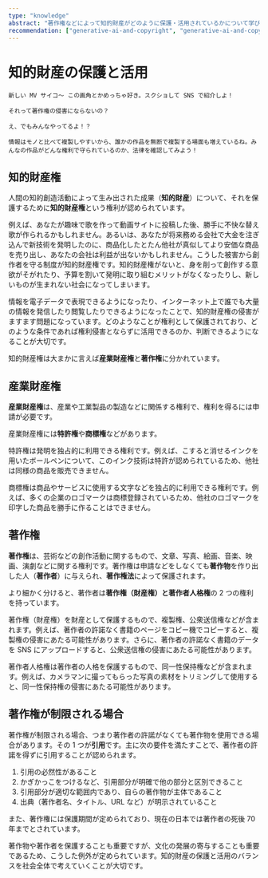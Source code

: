 ```yaml
---
type: "knowledge"
abstract: "著作権などによって知的財産がどのように保護・活用されているかについて学びます。"
recommendation: ["generative-ai-and-copyright", "generative-ai-and-copyright-role-play"]
---
```


# 知的財産の保護と活用

```:dialog:left:student2:exclamation
新しい MV サイコ～ この画角とかめっちゃ好き。スクショして SNS で紹介しよ！
```

```:dialog:right:student1:question
それって著作権の侵害にならないの？
```

```:dialog:left:student2:surprise
え、でもみんなやってるよ！？
```

```:dialog:right:teacher1:normal
情報はモノと比べて複製しやすいから、誰かの作品を無断で複製する場面も増えているね。みんなの作品がどんな権利で守られているのか、法律を確認してみよう！
```

## 知的財産権

人間の知的創造活動によって生み出された成果（**知的財産**）について、それを保護するために**知的財産権**という権利が認められています。

例えば、あなたが趣味で歌を作って動画サイトに投稿した後、勝手に不快な替え歌が作られるかもしれません。あるいは、あなたが将来務める会社で大金を注ぎ込んで新技術を発明したのに、商品化したとたん他社が真似してより安価な商品を売り出し、あなたの会社は利益が出ないかもしれません。こうした被害から創作者を守る制度が知的財産権です。知的財産権がないと、身を削って創作する意欲がそがれたり、予算を割いて発明に取り組むメリットがなくなったりし、新しいものが生まれない社会になってしまいます。

情報を電子データで表現できるようになったり、インターネット上で誰でも大量の情報を発信したり閲覧したりできるようになったことで、知的財産権の侵害がますます問題になっています。どのようなことが権利として保護されており、どのような条件であれば権利侵害とならずに活用できるのか、判断できるようになることが大切です。

知的財産権は大まかに言えば**産業財産権**と**著作権**に分かれています。

## 産業財産権

**産業財産権**は、産業や工業製品の製造などに関係する権利で、権利を得るには申請が必要です。

産業財産権には**特許権**や**商標権**などがあります。

特許権は発明を独占的に利用できる権利です。例えば、こすると消せるインクを用いたボールペンについて、このインク技術は特許が認められているため、他社は同様の商品を販売できません。

商標権は商品やサービスに使用する文字などを独占的に利用できる権利です。例えば、多くの企業のロゴマークは商標登録されているため、他社のロゴマークを印字した商品を勝手に作ることはできません。

## 著作権

**著作権**は、芸術などの創作活動に関するもので、文章、写真、絵画、音楽、映画、演劇などに関する権利です。著作権は申請などをしなくても**著作物**を作り出した人（**著作者**）に与えられ、**著作権法**によって保護されます。

より細かく分けると、著作者は**著作権（財産権）**と**著作者人格権**の 2 つの権利を持っています。

著作権（財産権）を財産として保護するもので、複製権、公衆送信権などが含まれます。例えば、著作者の許諾なく書籍のページをコピー機でコピーすると、複製権の侵害にあたる可能性があります。さらに、著作者の許諾なく書籍のデータを SNS にアップロードすると、公衆送信権の侵害にあたる可能性があります。

著作者人格権は著作者の人格を保護するもので、同一性保持権などが含まれます。例えば、カメラマンに撮ってもらった写真の素材をトリミングして使用すると、同一性保持権の侵害にあたる可能性があります。

## 著作権が制限される場合

著作権が制限される場合、つまり著作者の許諾がなくても著作物を使用できる場合があります。その 1 つが**引用**です。主に次の要件を満たすことで、著作者の許諾を得ずに引用することが認められます。

1. 引用の必然性があること
2. かぎかっこをつけるなど、引用部分が明確で他の部分と区別できること
3. 引用部分が適切な範囲内であり、自らの著作物が主体であること
4. 出典（著作者名、タイトル、URL など）が明示されていること

また、著作権には保護期間が定められており、現在の日本では著作者の死後 70 年までとされています。

著作物や著作者を保護することも重要ですが、文化の発展の寄与することも重要であるため、こうした例外が定められています。知的財産の保護と活用のバランスを社会全体で考えていくことが大切です。
